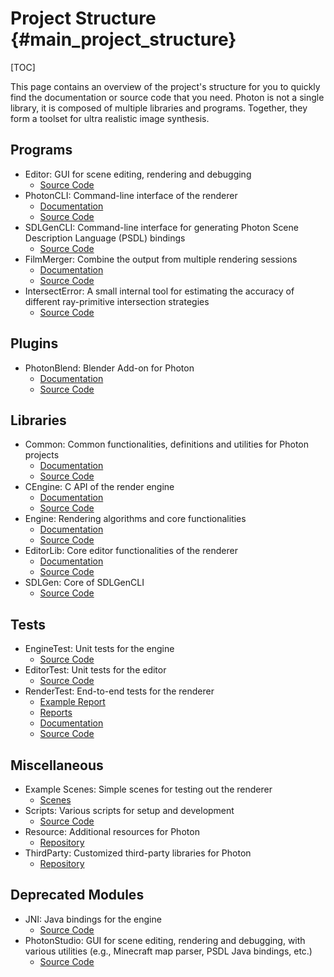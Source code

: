 # Project Structure {#main_project_structure}

[TOC]

This page contains an overview of the project's structure for you to quickly find the documentation or source code that you need. Photon is not a single library, it is composed of multiple libraries and programs. Together, they form a toolset for ultra realistic image synthesis.

## Programs

* Editor: GUI for scene editing, rendering and debugging
  - [Source Code](https://github.com/TzuChieh/Photon-v2/tree/master/Editor/Editor)
* PhotonCLI: Command-line interface of the renderer
  - [Documentation](../../PhotonCLI/html/index.html)
  - [Source Code](https://github.com/TzuChieh/Photon-v2/tree/master/PhotonCLI)
* SDLGenCLI: Command-line interface for generating Photon Scene Description Language (PSDL) bindings
  - [Source Code](https://github.com/TzuChieh/Photon-v2/tree/master/SDLGenerator/SDLGenCLI)
* FilmMerger: Combine the output from multiple rendering sessions
  - [Documentation](../../FilmMerger/html/index.html)
  - [Source Code](https://github.com/TzuChieh/Photon-v2/tree/master/Tool/FilmMerger)
* IntersectError: A small internal tool for estimating the accuracy of different ray-primitive intersection strategies
  - [Source Code](https://github.com/TzuChieh/Photon-v2/tree/master/Tool/IntersectError)

## Plugins

* PhotonBlend: Blender Add-on for Photon
  - [Documentation](../../PhotonBlend/html/index.html)
  - [Source Code](https://github.com/TzuChieh/Photon-v2/tree/master/BlenderAddon)

## Libraries

* Common: Common functionalities, definitions and utilities for Photon projects
  - [Documentation](../../Common/html/index.html)
  - [Source Code](https://github.com/TzuChieh/Photon-v2/tree/master/Engine/Common)
* CEngine: C API of the render engine
  - [Documentation](../../CEngine/html/index.html)
  - [Source Code](https://github.com/TzuChieh/Photon-v2/tree/master/Engine/CEngine)
* Engine: Rendering algorithms and core functionalities
  - [Documentation](../../Engine/html/index.html)
  - [Source Code](https://github.com/TzuChieh/Photon-v2/tree/master/Engine/Engine)
* EditorLib: Core editor functionalities of the renderer
  - [Documentation](../../EditorLib/html/index.html)
  - [Source Code](https://github.com/TzuChieh/Photon-v2/tree/master/Editor/EditorLib)
* SDLGen: Core of SDLGenCLI
  - [Source Code](https://github.com/TzuChieh/Photon-v2/tree/master/SDLGenerator/SDLGen)

## Tests

* EngineTest: Unit tests for the engine
  - [Source Code](https://github.com/TzuChieh/Photon-v2/tree/master/Engine/EngineTest)
* EditorTest: Unit tests for the editor
  - [Source Code](https://github.com/TzuChieh/Photon-v2/tree/master/Editor/EditorTest)
* RenderTest: End-to-end tests for the renderer
  - [Example Report](https://github.com/TzuChieh/Photon-v2-TestReport/blob/main/RenderTest/2024_03_11/703c352/report.md)
  - [Reports](https://github.com/TzuChieh/Photon-v2-TestReport/tree/main/RenderTest)
  - [Documentation](./RenderTest/README.md)
  - [Source Code](https://github.com/TzuChieh/Photon-v2/tree/master/Main/RenderTest)

## Miscellaneous

* Example Scenes: Simple scenes for testing out the renderer
  - [Scenes](https://github.com/TzuChieh/Photon-v2/tree/master/scenes)
* Scripts: Various scripts for setup and development
  - [Source Code](https://github.com/TzuChieh/Photon-v2/tree/master/scripts)
* Resource: Additional resources for Photon
  - [Repository](https://github.com/TzuChieh/Photon-v2-Resource)
* ThirdParty: Customized third-party libraries for Photon
  - [Repository](https://github.com/TzuChieh/Photon-v2-ThirdParty)

## Deprecated Modules

* JNI: Java bindings for the engine
  - [Source Code](https://github.com/TzuChieh/Photon-v2/tree/master/JNI)
* PhotonStudio: GUI for scene editing, rendering and debugging, with various utilities (e.g., Minecraft map parser, PSDL Java bindings, etc.)
  - [Source Code](https://github.com/TzuChieh/Photon-v2/tree/master/PhotonStudio)
